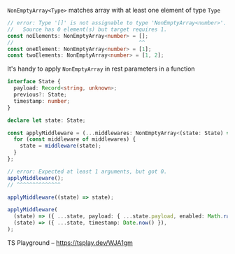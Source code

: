`NonEmptyArray<Type>` matches array with at least one element of type `Type`

```ts
// error: Type '[]' is not assignable to type 'NonEmptyArray<number>'.
//   Source has 0 element(s) but target requires 1.
const noElements: NonEmptyArray<number> = [];
//                                        ^^
const oneElement: NonEmptyArray<number> = [1];
const twoElements: NonEmptyArray<number> = [1, 2];
```

It's handy to apply `NonEmptyArray` in rest parameters in a function

```ts
interface State {
  payload: Record<string, unknown>;
  previous?: State;
  timestamp: number;
}

declare let state: State;

const applyMiddleware = (...middlewares: NonEmptyArray<(state: State) => State>): void => {
  for (const middleware of middlewares) {
    state = middleware(state);
  }
};

// error: Expected at least 1 arguments, but got 0.
applyMiddleware();
// ^^^^^^^^^^^^^^

applyMiddleware((state) => state);

applyMiddleware(
  (state) => ({ ...state, payload: { ...state.payload, enabled: Math.random() >= 0.5 } }),
  (state) => ({ ...state, timestamp: Date.now() }),
);
```

TS Playground – https://tsplay.dev/WJA1gm
